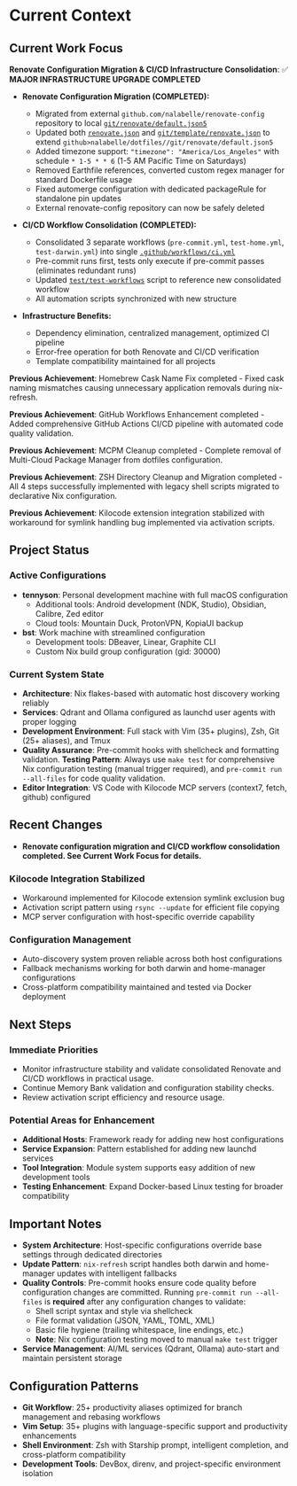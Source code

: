 # Current Context

## Current Work Focus

**Renovate Configuration Migration & CI/CD Infrastructure Consolidation**: ✅ **MAJOR INFRASTRUCTURE UPGRADE COMPLETED**

- **Renovate Configuration Migration (COMPLETED):**
  - Migrated from external `github.com/nalabelle/renovate-config` repository to local [`git/renovate/default.json5`](git/renovate/default.json5:1)
  - Updated both [`renovate.json`](renovate.json:1) and [`git/template/renovate.json`](git/template/renovate.json:1) to extend `github>nalabelle/dotfiles//git/renovate/default.json5`
  - Added timezone support: `"timezone": "America/Los_Angeles"` with schedule `* 1-5 * * 6` (1-5 AM Pacific Time on Saturdays)
  - Removed Earthfile references, converted custom regex manager for standard Dockerfile usage
  - Fixed automerge configuration with dedicated packageRule for standalone pin updates
  - External renovate-config repository can now be safely deleted

- **CI/CD Workflow Consolidation (COMPLETED):**
  - Consolidated 3 separate workflows (`pre-commit.yml`, `test-home.yml`, `test-darwin.yml`) into single [`.github/workflows/ci.yml`](.github/workflows/ci.yml:1)
  - Pre-commit runs first, tests only execute if pre-commit passes (eliminates redundant runs)
  - Updated [`test/test-workflows`](test/test-workflows:1) script to reference new consolidated workflow
  - All automation scripts synchronized with new structure

- **Infrastructure Benefits:**
  - Dependency elimination, centralized management, optimized CI pipeline
  - Error-free operation for both Renovate and CI/CD verification
  - Template compatibility maintained for all projects

**Previous Achievement**: Homebrew Cask Name Fix completed - Fixed cask naming mismatches causing unnecessary application removals during nix-refresh.

**Previous Achievement**: GitHub Workflows Enhancement completed - Added comprehensive GitHub Actions CI/CD pipeline with automated code quality validation.

**Previous Achievement**: MCPM Cleanup completed - Complete removal of Multi-Cloud Package Manager from dotfiles configuration.

**Previous Achievement**: ZSH Directory Cleanup and Migration completed - All 4 steps successfully implemented with legacy shell scripts migrated to declarative Nix configuration.

**Previous Achievement**: Kilocode extension integration stabilized with workaround for symlink handling bug implemented via activation scripts.

## Project Status

### Active Configurations

- **tennyson**: Personal development machine with full macOS configuration
  - Additional tools: Android development (NDK, Studio), Obsidian, Calibre, Zed editor
  - Cloud tools: Mountain Duck, ProtonVPN, KopiaUI backup
- **bst**: Work machine with streamlined configuration
  - Development tools: DBeaver, Linear, Graphite CLI
  - Custom Nix build group configuration (gid: 30000)

### Current System State

- **Architecture**: Nix flakes-based with automatic host discovery working reliably
- **Services**: Qdrant and Ollama configured as launchd user agents with proper logging
- **Development Environment**: Full stack with Vim (35+ plugins), Zsh, Git (25+ aliases), and Tmux
- **Quality Assurance**: Pre-commit hooks with shellcheck and formatting validation. **Testing Pattern**: Always use `make test` for comprehensive Nix configuration testing (manual trigger required), and `pre-commit run --all-files` for code quality validation.
- **Editor Integration**: VS Code with Kilocode MCP servers (context7, fetch, github) configured

## Recent Changes

- **Renovate configuration migration and CI/CD workflow consolidation completed. See Current Work Focus for details.**

### Kilocode Integration Stabilized

- Workaround implemented for Kilocode extension symlink exclusion bug
- Activation script pattern using `rsync --update` for efficient file copying
- MCP server configuration with host-specific override capability

### Configuration Management

- Auto-discovery system proven reliable across both host configurations
- Fallback mechanisms working for both darwin and home-manager configurations
- Cross-platform compatibility maintained and tested via Docker deployment

## Next Steps

### Immediate Priorities

- Monitor infrastructure stability and validate consolidated Renovate and CI/CD workflows in practical usage.
- Continue Memory Bank validation and configuration stability checks.
- Review activation script efficiency and resource usage.

### Potential Areas for Enhancement

- **Additional Hosts**: Framework ready for adding new host configurations
- **Service Expansion**: Pattern established for adding new launchd services
- **Tool Integration**: Module system supports easy addition of new development tools
- **Testing Enhancement**: Expand Docker-based Linux testing for broader compatibility

## Important Notes

- **System Architecture**: Host-specific configurations override base settings through dedicated directories
- **Update Pattern**: `nix-refresh` script handles both darwin and home-manager updates with intelligent fallbacks
- **Quality Controls**: Pre-commit hooks ensure code quality before configuration changes are committed. Running `pre-commit run --all-files` is **required** after any configuration changes to validate:
  - Shell script syntax and style via shellcheck
  - File format validation (JSON, YAML, TOML, XML)
  - Basic file hygiene (trailing whitespace, line endings, etc.)
  - **Note**: Nix configuration testing moved to manual `make test` trigger
- **Service Management**: AI/ML services (Qdrant, Ollama) auto-start and maintain persistent storage

## Configuration Patterns

- **Git Workflow**: 25+ productivity aliases optimized for branch management and rebasing workflows
- **Vim Setup**: 35+ plugins with language-specific support and productivity enhancements
- **Shell Environment**: Zsh with Starship prompt, intelligent completion, and cross-platform compatibility
- **Development Tools**: DevBox, direnv, and project-specific environment isolation
